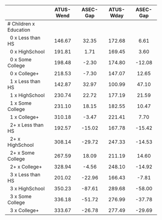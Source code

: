 
|                      |    ATUS-Wend |     ASEC-Gap |    ATUS-Wday |     ASEC-Gap |
| -------------------- | :----------: | :----------: | :----------: | :----------: |
| # Children x Education |              |              |              |              |
| &nbsp;&nbsp;0 x Less than HS |       146.67 |        32.35 |       172.68 |         6.61 |
| &nbsp;&nbsp;0 x HighSchool |       191.81 |         1.71 |       169.45 |         3.60 |
| &nbsp;&nbsp;0 x Some College |       198.48 |        -2.30 |       174.80 |       -12.08 |
| &nbsp;&nbsp;0 x College+ |       218.53 |        -7.30 |       147.07 |        12.65 |
| &nbsp;&nbsp;1 x Less than HS |       142.87 |        32.97 |       100.99 |        47.10 |
| &nbsp;&nbsp;1 x HighSchool |       230.74 |        22.72 |       177.19 |        21.59 |
| &nbsp;&nbsp;1 x Some College |       231.10 |        18.15 |       182.55 |        10.47 |
| &nbsp;&nbsp;1 x College+ |       310.18 |        -3.47 |       221.41 |         7.70 |
| &nbsp;&nbsp;2+ x Less than HS |       192.57 |       -15.02 |       167.78 |       -15.42 |
| &nbsp;&nbsp;2+ x HighSchool |       308.14 |       -29.72 |       247.33 |       -14.53 |
| &nbsp;&nbsp;2+ x Some College |       267.59 |        18.09 |       211.19 |        14.60 |
| &nbsp;&nbsp;2+ x College+ |       328.94 |        -4.56 |       248.10 |       -14.92 |
| &nbsp;&nbsp;3 x Less than HS |       201.02 |       -22.96 |       166.43 |        -7.81 |
| &nbsp;&nbsp;3 x HighSchool |       350.23 |       -87.61 |       289.68 |       -58.00 |
| &nbsp;&nbsp;3 x Some College |       336.18 |       -51.72 |       276.99 |       -37.78 |
| &nbsp;&nbsp;3 x College+ |       333.67 |       -26.78 |       277.49 |       -29.69 |

